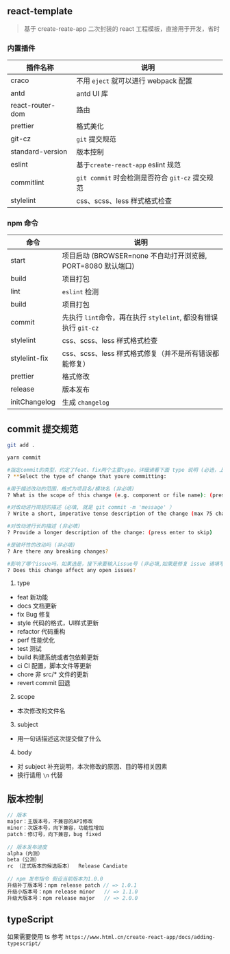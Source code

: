 ## react-template
> 基于 create-reate-app 二次封装的 react 工程模板，直接用于开发，省时

### 内置插件

| 插件名称 | 说明 | 
| - | - | 
| craco |  不用 `eject` 就可以进行 webpack 配置 | 
| antd |  antd UI 库 | 
| react-router-dom |  路由 | 
| prettier |  格式美化 | 
| git-cz |  `git` 提交规范 | 
| standard-version |  版本控制 | 
| eslint |  基于`create-react-app` eslint 规范 | 
| commitlint |  `git commit` 时会检测是否符合 `git-cz` 提交规范 | 
| stylelint |  css、scss、less 样式格式检查 | 

### npm 命令
| 命令 | 说明 | 
| - | - | 
| start | 项目启动 (BROWSER=none 不自动打开浏览器, PORT=8080 默认端口) | 
| build | 项目打包  | 
| lint | `eslint` 检测  | 
| build | 项目打包  | 
| commit |  先执行 `lint`命令，再在执行 `stylelint`, 都没有错误执行 `git-cz`  | 
| stylelint |  css、scss、less 样式格式检查  | 
| stylelint-fix |  css、scss、less 样式格式修复（并不是所有错误都能修复）  | 
| prettier | 格式修改 | 
| release | 版本发布 | 
| initChangelog | 生成 `changelog` | 


## commit 提交规范
```bash
git add . 

yarn commit

#指定commit的类型，约定了feat、fix两个主要type，详细请看下面 type 说明 (必选，上下键选择，回车确定)
? **Select the type of change that youre committing:

#用于描述改动的范围，格式为项目名/模块名 (非必填)
? What is the scope of this change (e.g. component or file name): (press enter to skip)

#对改动进行简短的描述（必填, 就是 git commit -m 'message' ）
? Write a short, imperative tense description of the change (max 75 chars):

#对改动进行长的描述 (非必填)
? Provide a longer description of the change: (press enter to skip)

#是破坏性的改动吗 (非必填)
? Are there any breaking changes?

#影响了哪个issue吗，如果选是，接下来要输入issue号 (非必填,如果是修复 issue 请填写 `/close #1,#2`,#1 #2 为 issue 编号)
? Does this change affect any open issues?

```

1. type
  - feat 新功能
  - docs 文档更新
  - fix Bug 修复
  - style 代码的格式，UI样式更新
  - refactor 代码重构
  - perf 性能优化
  - test 测试
  - build 构建系统或者包依赖更新
  - ci CI 配置，脚本文件等更新
  - chore 非 src/* 文件的更新
  - revert commit 回退
2. scope
  - 本次修改的文件名
3. subject
  - 用一句话描述这次提交做了什么
4. body
  - 对 subject 补充说明，本次修改的原因、目的等相关因素
  - 换行请用 `\n` 代替



## 版本控制
```js
// 版本
major：主版本号，不兼容的API修改
minor：次版本号，向下兼容，功能性增加
patch：修订号，向下兼容，bug fixed
 
// 版本发布进度
alpha（内测）
beta（公测）
rc （正式版本的候选版本）  Release Candiate
 
// npm 发布指令 假设当前版本为1.0.0
升级补丁版本号：npm release patch // => 1.0.1
升级小版本号：npm release minor   // => 1.1.0
升级大版本号：npm release major   // => 2.0.0
```

## typeScript
如果需要使用 ts 参考 `https://www.html.cn/create-react-app/docs/adding-typescript/`